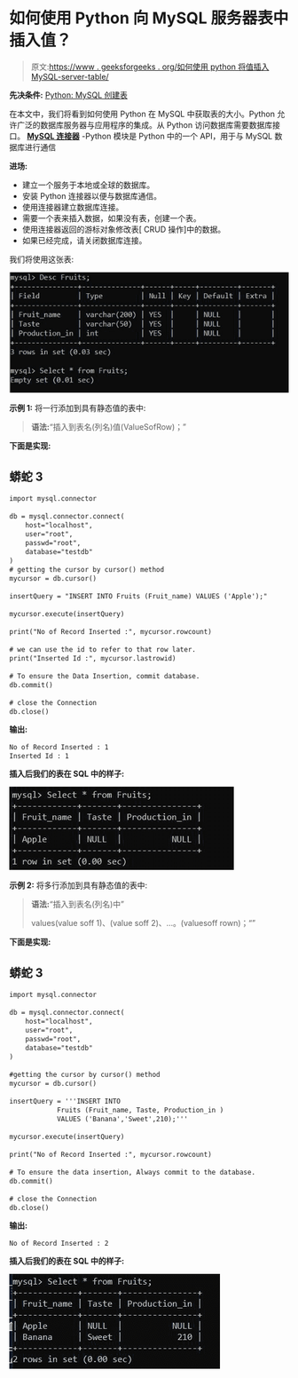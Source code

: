 # 如何使用 Python 向 MySQL 服务器表中插入值？

> 原文:[https://www . geeksforgeeks . org/如何使用 python 将值插入 MySQL-server-table/](https://www.geeksforgeeks.org/how-to-insert-values-into-mysql-server-table-using-python/)

**先决条件:** [Python: MySQL 创建表](https://www.geeksforgeeks.org/python-mysql-create-table/)

在本文中，我们将看到如何使用 Python 在 MySQL 中获取表的大小。Python 允许广泛的数据库服务器与应用程序的集成。从 Python 访问数据库需要数据库接口。 [**MySQL 连接器**](https://www.geeksforgeeks.org/mysql-connector-python-module-in-python/) -Python 模块是 Python 中的一个 API，用于与 MySQL 数据库进行通信

**进场:**

*   建立一个服务于本地或全球的数据库。
*   安装 Python 连接器以便与数据库通信。
*   使用连接器建立数据库连接。
*   需要一个表来插入数据，如果没有表，创建一个表。
*   使用连接器返回的游标对象修改表[ CRUD 操作]中的数据。
*   如果已经完成，请关闭数据库连接。

我们将使用这张表:

![](img/e98a7a8bf2847c5a2348ec0c0a3f787c.png)

**示例 1:** 将一行添加到具有静态值的表中:

> **语法:**“插入到表名(列名)值(ValueSofRow)；”

**下面是实现:**

## 蟒蛇 3

```
import mysql.connector

db = mysql.connector.connect(
    host="localhost",
    user="root",
    passwd="root",
    database="testdb"
)
# getting the cursor by cursor() method
mycursor = db.cursor()

insertQuery = "INSERT INTO Fruits (Fruit_name) VALUES ('Apple');"

mycursor.execute(insertQuery)

print("No of Record Inserted :", mycursor.rowcount)

# we can use the id to refer to that row later.
print("Inserted Id :", mycursor.lastrowid)

# To ensure the Data Insertion, commit database.
db.commit() 

# close the Connection
db.close()
```

**输出:**

```
No of Record Inserted : 1
Inserted Id : 1
```

**插入后我们的表在 SQL 中的样子:**

![](img/7c26128b2be0976151a141efb730973f.png)

**示例 2:** 将多行添加到具有静态值的表中:

> **语法:**“插入到表名(列名)中”
> 
> values(value soff 1)、(value soff 2)、…。(valuesoff rown)；“”

**下面是实现:**

## 蟒蛇 3

```
import mysql.connector

db = mysql.connector.connect(
    host="localhost",
    user="root",
    passwd="root",
    database="testdb"
)

#getting the cursor by cursor() method
mycursor = db.cursor()

insertQuery = '''INSERT INTO 
            Fruits (Fruit_name, Taste, Production_in ) 
            VALUES ('Banana','Sweet',210);'''

mycursor.execute(insertQuery)

print("No of Record Inserted :", mycursor.rowcount)

# To ensure the data insertion, Always commit to the database.
db.commit()

# close the Connection
db.close()
```

**输出:**

```
No of Record Inserted : 2
```

**插入后我们的表在 SQL 中的样子:**

![](img/2b17b65bad13e4b86c390a4963b516fe.png)